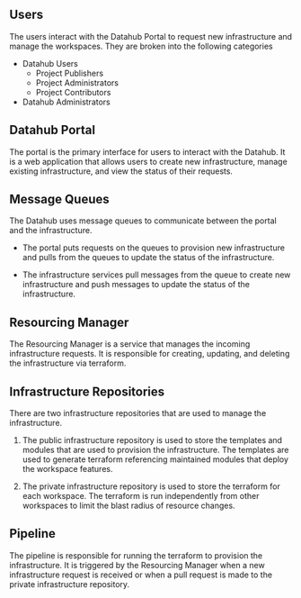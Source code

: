 ## Users

The users interact with the Datahub Portal to request new infrastructure and manage the workspaces. They are broken into the following categories

- Datahub Users
  - Project Publishers
  - Project Administrators
  - Project Contributors
- Datahub Administrators

## Datahub Portal

The portal is the primary interface for users to interact with the Datahub. It is a web application that allows users to create new infrastructure, manage existing infrastructure, and view the status of their requests.

## Message Queues

The Datahub uses message queues to communicate between the portal and the infrastructure.

- The portal puts requests on the queues to provision new infrastructure and pulls from the queues to update the status of the infrastructure.

- The infrastructure services pull messages from the queue to create new infrastructure and push messages to update the status of the infrastructure.

## Resourcing Manager

The Resourcing Manager is a service that manages the incoming infrastructure requests. It is responsible for creating, updating, and deleting the infrastructure via terraform.

## Infrastructure Repositories

There are two infrastructure repositories that are used to manage the infrastructure.

1. The public infrastructure repository is used to store the templates and modules that are used to provision the infrastructure. The templates are used to generate terraform referencing maintained modules that deploy the workspace features.

1. The private infrastructure repository is used to store the terraform for each workspace. The terraform is run independently from other workspaces to limit the blast radius of resource changes.

## Pipeline

The pipeline is responsible for running the terraform to provision the infrastructure. It is triggered by the Resourcing Manager when a new infrastructure request is received or when a pull request is made to the private infrastructure repository.
